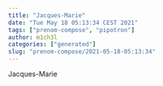 ```yaml
---
title: "Jacques-Marie"
date: "Tue May 18 05:13:34 CEST 2021"
tags: ["prenom-compose", "pipotron"]
author: m1ch3l
categories: ["generated"]
slug: "prenom-compose/2021-05-18-05:13:34"
---
```


Jacques-Marie
